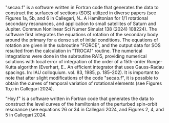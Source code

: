 "secao.f" is a software written in Fortran code that generates the data to construct the surfaces of sections (SOS) utilized in diverse papers (see Figures 1a, 5b, and 6 in Callegari, N.. A Hamiltonian for 1/1 rotational secondary resonances, and
application to small satellites of Saturn and Jupiter. Commun Nonlinear Sci Numer Simulat 138 (2024) 108224). 
The software first integrates the equations of rotation of the secondary body around the primary for a dense set of initial conditions. The equations of rotation are given in the subroutine "FORCE", and the output data for SOS resulted from the calculation in "TROCA1" routine. The numerical integrations were done in the subroutine RA15, providing numerical solutions with local error of integration of the order of a 15th-order Runge-Kutta algorithm (Everhart, E.. An efficient integrator that uses Gauss-Radau spacings. In: IAU colloquium. vol. 83, 1985, p. 185–202).
It is important to note that after slight modifications of the code "secao.f", it is possible to obtain the curves of temporal variation of  rotational elements (see Figures 1b,c in Callegari 2024).

"Hxy.f"  is a software written in Fortran code that generates the data to construct the level curves of the hamiltonian of the perturbed spin-orbit resonance (see equations 26 or 34 in Callegari 2024, and Figures 2, 4, and 5 in Callegari 2024.
